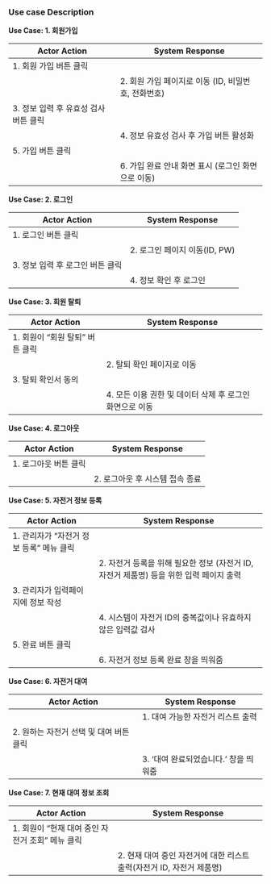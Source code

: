 ### Use case Description

**Use Case: 1. 회원가입**

| **Actor Action** | **System Response** |
| --- | --- |
| 1. 회원 가입 버튼 클릭 |  |
|  | 2. 회원 가입 페이지로 이동 (ID, 비밀번호, 전화번호) |
| 3. 정보 입력 후 유효성 검사 버튼 클릭 |  |
|  | 4. 정보 유효성 검사 후 가입 버튼 활성화 |
| 5. 가입 버튼 클릭 |  |
|  | 6. 가입 완료 안내 화면 표시 (로그인 화면으로 이동) |

**Use Case: 2. 로그인**

| **Actor Action** | **System Response** |
| --- | --- |
| 1. 로그인 버튼 클릭 |  |
|  | 2. 로그인 페이지 이동(ID, PW) |
| 3. 정보 입력 후 로그인 버튼 클릭 |  |
|  | 4. 정보 확인 후 로그인 |

**Use Case: 3. 회원 탈퇴**

| **Actor Action** | **System Response** |
| --- | --- |
| 1. 회원이 “회원 탈퇴” 버튼 클릭 |  |
|  | 2. 탈퇴 확인 페이지로 이동 |
| 3. 탈퇴 확인서 동의 |  |
|  | 4. 모든 이용 권한 및 데이터 삭제 후 로그인 화면으로 이동 |

**Use Case: 4. 로그아웃**

| **Actor Action** | **System Response** |
| --- | --- |
| 1. 로그아웃 버튼 클릭 |  |
|  | 2. 로그아웃 후 시스템 접속 종료 |

**Use Case: 5. 자전거 정보 등록**

| **Actor Action** | **System Response** |
| --- | --- |
| 1. 관리자가 “자전거 정보 등록” 메뉴 클릭 |  |
|  | 2. 자전거 등록을 위해 필요한 정보 (자전거 ID, 자전거 제품명) 등을 위한 입력 페이지 출력 |
| 3. 관리자가 입력페이지에 정보 작성 |  |
|  | 4. 시스템이 자전거 ID의 중복값이나 유효하지 않은 입력값 검사 |
| 5. 완료 버튼 클릭 |  |
|  | 6. 자전거 정보 등록 완료 창을 띄워줌 |

**Use Case: 6. 자전거 대여**

| **Actor Action** | **System Response** |
| --- | --- |
|  | 1. 대여 가능한 자전거 리스트 출력 |
| 2. 원하는 자전거 선택 및 대여 버튼 클릭 |  |
|  | 3. ‘대여 완료되었습니다.’ 창을 띄워줌 |

**Use Case: 7. 현재 대여 정보 조회**

| **Actor Action** | **System Response** |
| --- | --- |
| 1. 회원이 “현재 대여 중인 자전거 조회” 메뉴 클릭 |  |
|  | 2. 현재 대여 중인 자전거에 대한 리스트 출력(자전거 ID, 자전거 제품명) |